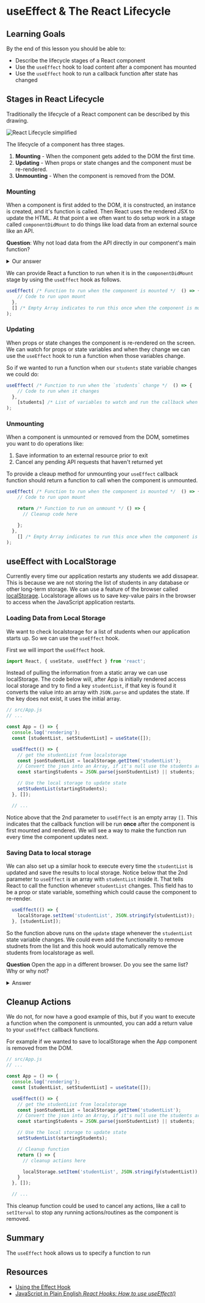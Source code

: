 # useEffect & The React Lifecycle

## Learning Goals

By the end of this lesson you should be able to:

- Describe the lifecycle stages of a React component
- Use the `useEffect` hook to load content after a component has mounted
- Use the `useEffect` hook to run a callback function after state has changed

## Stages in React Lifecycle

Traditionally the lifecycle of a React component can be described by this drawing.

![React Lifecycle simplified](lifecycle-phase-diagram-06-2018-simplified.png)
<!-- Source: http://projects.wojtekmaj.pl/react-lifecycle-methods-diagram/ -->

The lifecycle of a component has three stages.

1.  **Mounting** - When the component gets added to the DOM the first time.
1.  **Updating** - When props or state changes and the component must be re-rendered.
1.  **Unmounting** - When the component is removed from the DOM.

### Mounting

When a component is first added to the DOM, it is constructed, an instance is created, and it's function is called.  Then React uses the rendered JSX to update the HTML.  At that point a we often want to do setup work in a stage called `componentDidMount` to do things like load data from an external source like an API.

**Question**:  Why not load data from the API directly in our component's main function?  

<details>
  <summary>Our answer</summary>

  We could, but then the API or other request would run **every** time our function was called.  Further the API call might delay the rendering of our component leading to the app "hanging," and not responding to the user.  

  It is much more advantageous to make any API calls asychronously after the app is fully rendered on the screen.  The user gets immediate feedback that the page is loaded and data can appear as it is retrieved.
</details>

We can provide React a function to run when it is in the `componentDidMount` stage by using the `useEffect` hook as follows.

```javascript
useEffect( /* Function to run when the component is mounted */  () => {  
    // Code to run upon mount
  },
  [] /* Empty Array indicates to run this once when the component is mounted. */
);
```

### Updating

When props or state changes the component is re-rendered on the screen.  We can watch for props or state variables and when they change we can use the `useEffect` hook to run a function when those variables change.  

So if we wanted to run a function when our `students` state variable changes we could do:

```javascript
useEffect( /* Function to run when the `students` change */  () => {  
    // Code to run when it changes
  },
    [students] /* List of variables to watch and run the callback when they change. */
);
```

### Unmounting

When a component is unmounted or removed from the DOM, sometimes you want to do operations like:

1.  Save information to an external resource prior to exit
1.  Cancel any pending API requests that haven't returned yet

To provide a cleaup method for unmounting your `useEffect` callback function should return a function to call when the component is unmounted.

```javascript
useEffect( /* Function to run when the component is mounted */  () => {  
    // Code to run upon mount

    return /* Function to run on unmount */ () => {
      // Cleanup code here

    };
  },
    [] /* Empty Array indicates to run this once when the component is mounted. */
);
```

## useEffect with LocalStorage

Currently every time our application restarts any students we add dissapear.  This is because we are not storing the list of students in any database or other long-term storage.  We can use a feature of the browser called [localStorage](https://developer.mozilla.org/en-US/docs/Web/API/Window/localStorage).  Localstorage allows us to save key-value pairs in the browser to access when the JavaScript application restarts.

### Loading Data from Local Storage

We want to check localstorage for a list of students when our application starts up.  So we can use the `useEffect` hook.

First we will import the `useEffect` hook.

```javascript
import React, { useState, useEffect } from 'react';
```

Instead of pulling the information from a static array we can use localStorage.  The code below will, after App is initially rendered access local storage and try to find a key `studentList`, if that key is found it converts the value into an array with `JSON.parse` and updates the state.  If the key does not exist, it uses the initial array.

```javascript
// src/App.js
// ...

const App = () => {
  console.log('rendering');
  const [studentList, setStudentList] = useState([]);

  useEffect(() => {
    // get the studentList from localstorage
    const jsonStudentList = localStorage.getItem('studentList');
    // Convert the json into an Array, if it's null use the students array.
    const startingStudents = JSON.parse(jsonStudentList) || students;

    // Use the local storage to update state
    setStudentList(startingStudents);
  }, []);

  // ...
```

Notice above that the 2nd parameter to `useEffect` is an empty array `[]`.  This indicates that the callback function will be run **once** after the component is first mounted and rendered.  We will see a way to make the function run every time the component updates next.

### Saving Data to local storage

We can also set up a similar hook to execute every time the `studentList` is updated and save the results to local storage.  Notice below that the 2nd parameter to `useEffect` is an array with `studentList` inside it.   That tells React to call the function whenever `studentList` changes.  This field has to be a prop or state variable, something which could cause the component to re-render.

```javascript
  useEffect(() => {
    localStorage.setItem('studentList', JSON.stringify(studentList));
  }, [studentList]);
```

So the function above runs on the `update` stage whenever the `studentList` state variable changes.  We could even add the functionality to remove studnets from the list and this hook would automatically remove the students from localstorage as well.

**Question** Open the app in a different browser.  Do you see the same list?  Why or why not?

<details>
  <summary>Answer</summary>

  By saving data into local storage we are saving the information into the **current browser's** local storage.  The information saved is specific to that browser.  If we want to save data for other browswers and people to access, we will need to use an API.
</details>

## Cleanup Actions

We do not, for now have a good example of this, but if you want to execute a function when the component is unmounted, you can add a return value to your `useEffect` callback functions.

For example if we wanted to save to localStorage when the App component is removed from the DOM.

```javascript
// src/App.js
// ...

const App = () => {
  console.log('rendering');
  const [studentList, setStudentList] = useState([]);

  useEffect(() => {
    // get the studentList from localstorage
    const jsonStudentList = localStorage.getItem('studentList');
    // Convert the json into an Array, if it's null use the students array.
    const startingStudents = JSON.parse(jsonStudentList) || students;

    // Use the local storage to update state
    setStudentList(startingStudents);

    // Cleanup function
    return () => {
      // cleanup actions here

      localStorage.setItem('studentList', JSON.stringify(studentList));
    }
  }, []);

  // ...
```

This cleanup function could be used to cancel any actions, like a call to `setIterval` to stop any running actions/routines as the component is removed.

## Summary

The `useEffect` hook allows us to specify a function to run 

## Resources

- [Using the Effect Hook](https://reactjs.org/docs/hooks-effect.html)
- [JavaScript in Plain English _React Hooks: How to use useEffect()_](https://medium.com/javascript-in-plain-english/react-hooks-how-to-use-useeffect-ecea3e90d84f)
